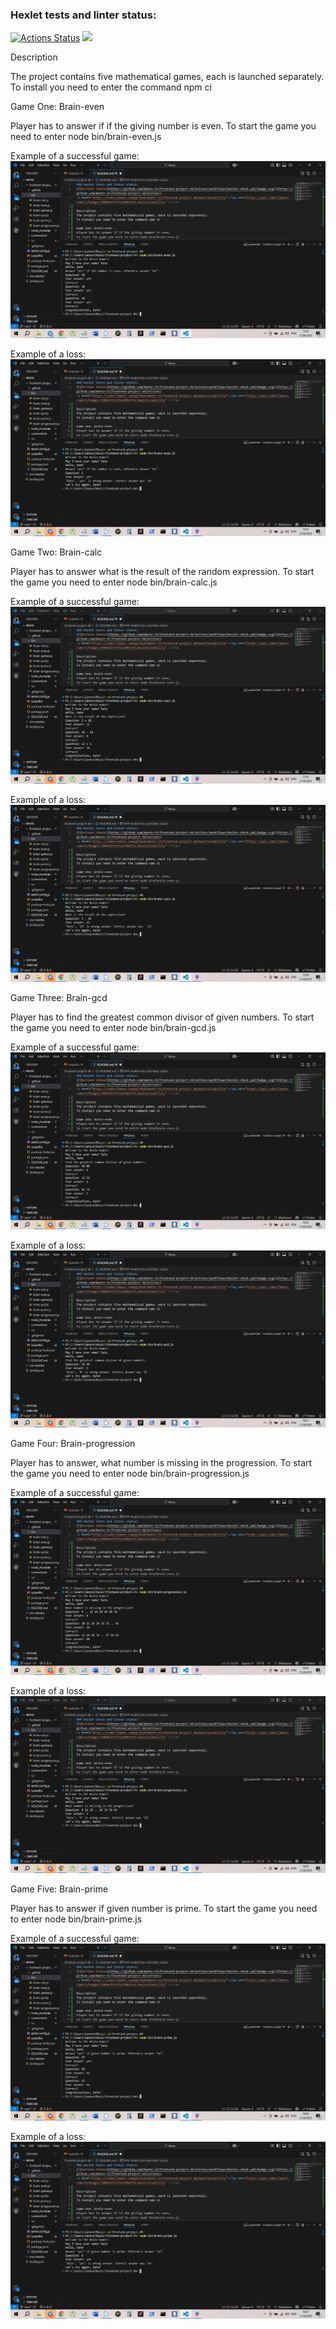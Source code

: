 ### Hexlet tests and linter status:
[![Actions Status](https://github.com/Hante-St/frontend-project-44/actions/workflows/hexlet-check.yml/badge.svg)](https://github.com/Hante-St/frontend-project-44/actions)
<a href="https://codeclimate.com/github/Hante-St/frontend-project-44/maintainability"><img src="https://api.codeclimate.com/v1/badges/50d4c87e575a210dc93c/maintainability" /></a>

Description

The project contains five mathematical games, each is launched separately. 
To install you need to enter the command npm ci

Game One: Brain-even

Player has to answer if if the giving number is even.
To start the game you need to enter node bin/brain-even.js

Example of a successful game: 
![Game one sucsess](https://github.com/Hante-St/frontend-project-44/blob/main/Screenshots/GameOneSucsess.png)

Example of a loss: 
![Game one loss](https://github.com/Hante-St/frontend-project-44/blob/main/Screenshots/GameOneLoss.png)

Game Two: Brain-calc

Player has to answer what is the result of the random expression.
To start the game you need to enter node bin/brain-calc.js

Example of a successful game: 
![Game two sucsess](https://github.com/Hante-St/frontend-project-44/blob/main/Screenshots/GameTwoSucsess.png)

Example of a loss: 
![Game two loss](https://github.com/Hante-St/frontend-project-44/blob/main/Screenshots/GameTwoLoss.png)

Game Three: Brain-gcd

Player has to find the greatest common divisor of given numbers.
To start the game you need to enter node bin/brain-gcd.js

Example of a successful game: 
![Game three sucsess](https://github.com/Hante-St/frontend-project-44/blob/main/Screenshots/GameThreeSucsess.png)

Example of a loss: 
![Game three loss](https://github.com/Hante-St/frontend-project-44/blob/main/Screenshots/GameThreeLoss.png)

Game Four: Brain-progression

Player has to answer, what number is missing in the progression.
To start the game you need to enter node bin/brain-progression.js

Example of a successful game: 
![Game four sucsess](https://github.com/Hante-St/frontend-project-44/blob/main/Screenshots/GameFourSucsess.png)

Example of a loss: 
![Game four loss](https://github.com/Hante-St/frontend-project-44/blob/main/Screenshots/GameFourLoss.png)

Game Five: Brain-prime

Player has to answer if given number is prime.
To start the game you need to enter node bin/brain-prime.js

Example of a successful game: 
![Game five sucsess](https://github.com/Hante-St/frontend-project-44/blob/main/Screenshots/GameFiveSucsess.png)

Example of a loss: 
![Game five loss](https://github.com/Hante-St/frontend-project-44/blob/main/Screenshots/GameFiveLoss.png)